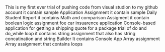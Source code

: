 This is my first ever trial of pushing code
from visual studion to my github account
it contain sample Application Assignment
it contain sample Daily Student Report
it contains Math and comparison Assigment
it contain boolean logic assignment foe car insuarence application
Console-based application for getting a shipping quote for a package
trial of do and do_while loop
it contains string assignment that also has string concatination and string Builder
It contains Console App Array assignment
Array assignment that contains loops
